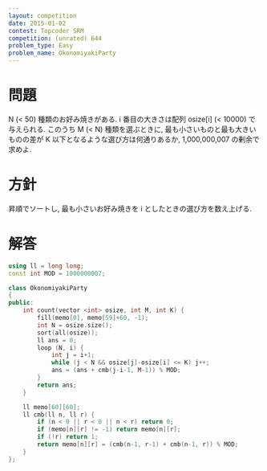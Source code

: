 ```yaml
---
layout: competition
date: 2015-01-02
contest: Topcoder SRM
competition: (unrated) 644
problem_type: Easy
problem_name: OkonomiyakiParty
---
```


# 問題

N (< 50) 種類のお好み焼きがある. i 番目の大きさは配列 osize[i] (< 10000) で与えられる. このうち M (< N) 種類を選ぶときに, 最も小さいものと最も大きいものの差が K 以下となるような選び方は何通りあるか, 1,000,000,007 の剰余で求めよ.

# 方針

昇順でソートし, 最も小さいお好み焼きを i としたときの選び方を数え上げる.

# 解答

```cpp
using ll = long long;
const int MOD = 1000000007;

class OkonomiyakiParty
{
public:
    int count(vector <int> osize, int M, int K) {
        fill(memo[0], memo[59]+60, -1);
        int N = osize.size();
        sort(all(osize));
        ll ans = 0;
        loop (N, i) {
            int j = i+1;
            while (j < N && osize[j]-osize[i] <= K) j++;
            ans = (ans + cmb(j-i-1, M-1)) % MOD;
        }
        return ans;
    }

    ll memo[60][60];
    ll cmb(ll n, ll r) {
        if (n < 0 || r < 0 || n < r) return 0;
        if (memo[n][r] != -1) return memo[n][r];
        if (!r) return 1;
        return memo[n][r] = (cmb(n-1, r-1) + cmb(n-1, r)) % MOD;
    }
};
```
